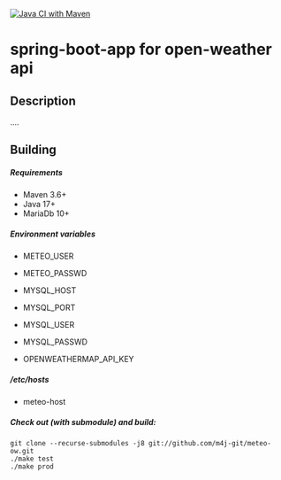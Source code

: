 [![Java CI with Maven](https://github.com/m4j-git/meteo-ow/actions/workflows/maven.yml/badge.svg)](https://github.com/m4j-git/meteo-ow/actions/workflows/maven.yml)

# spring-boot-app for open-weather api

Description
-----------
....


Building
--------
##### Requirements
* Maven 3.6+
* Java 17+
* MariaDb 10+

##### Environment variables
* METEO_USER
* METEO_PASSWD

* MYSQL_HOST
* MYSQL_PORT
* MYSQL_USER
* MYSQL_PASSWD

* OPENWEATHERMAP_API_KEY

##### /etc/hosts
* meteo-host

##### Check out (with submodule) and build:
    git clone --recurse-submodules -j8 git://github.com/m4j-git/meteo-ow.git
    ./make test
    ./make prod
    